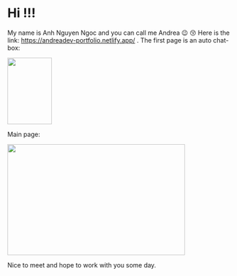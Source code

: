 # Hi !!!
My name is Anh Nguyen Ngoc and you can call me Andrea 😉 😚
Here is the link: https://andreadev-portfolio.netlify.app/ . 
The first page is an auto chat-box:

<img src="https://user-images.githubusercontent.com/73385243/121424170-b9c73c80-c979-11eb-9268-736e46a7b3f8.png" width="100" height="150">

Main page:

<img src="hhttps://user-images.githubusercontent.com/73385243/121425044-a8326480-c97a-11eb-9340-b58bd6fdf211.png" width="400" height="250">

Nice to meet and hope to work with you some day.

